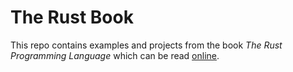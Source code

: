 # The Rust Book

This repo contains examples and projects from the book _The Rust Programming Language_ which can be read [online](https://doc.rust-lang.org/book/).